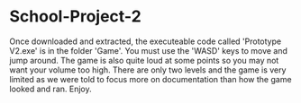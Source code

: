 # School-Project-2
Once downloaded and extracted, the executeable code called 'Prototype V2.exe' is in the folder 'Game'. You must use the 'WASD' keys to move and jump around. The game is also quite loud at some points so you may not want your volume too high. There are only two levels and the game is very limited as we were told to focus more on documentation than how the game looked and ran. Enjoy.
